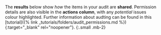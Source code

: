 The __results__ below show _how_ the items in your audit are __shared__. Permission details are also visible in the __actions column__, with any _potential_ issues colour highlighted. Further information about audting can be found in this [tutorial]({% link _tutorials/folders/audit_permissions.md %}){:target="_blank" rel="noopener"}.
{:.small .mb-2}